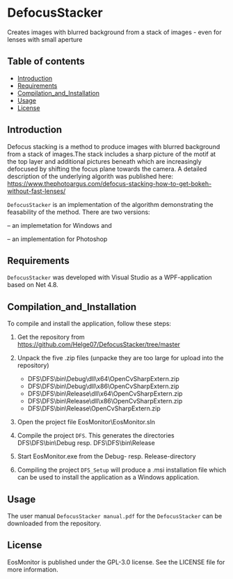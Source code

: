 # DefocusStacker 
Creates images with blurred background from a stack of images - even for lenses with small aperture 

## Table of contents
- [Introduction](#Introduction)
- [Requirements](#Requirements)
- [Compilation_and_Installation](#Compilation_and_Installation)
- [Usage](#usage)
- [License](#license)

## Introduction
Defocus stacking is a method to produce images with blurred background from a stack of images.The stack
includes a sharp picture of the motif at the top layer and additional pictures beneath which are
increasingly defocused by shifting the focus plane towards the camera. A detailed description of the underlying algorith was published here: https://www.thephotoargus.com/defocus-stacking-how-to-get-bokeh-without-fast-lenses/


`DefocusStacker` is an implementation of the algorithm demonstrating the feasability of the method.
There are two versions: 

– an implemetation for Windows and 

– an implementation for Photoshop


## Requirements
`DefocusStacker` was developed with Visual Studio as a WPF-application based on Net 4.8.

## Compilation_and_Installation
To compile and install the application, follow these steps:
1. Get the repository from https://github.com/Helge07/DefocusStacker/tree/master

2. Unpack the five .zip files (unpacke they are too large for upload into the repository)
   - DFS\DFS\bin\Debug\dll\x64\OpenCvSharpExtern.zip
   - DFS\DFS\bin\Debug\dll\x86\OpenCvSharpExtern.zip
   - DFS\DFS\bin\Release\dll\x64\OpenCvSharpExtern.zip
   - DFS\DFS\bin\Release\dll\x86\OpenCvSharpExtern.zip
   - DFS\DFS\bin\Release\OpenCvSharpExtern.zip

3. Open the project file  EosMonitor\EosMonitor.sln

4. Compile the project `DFS`. This generates the directories
   DFS\DFS\bin\Debug   resp.  DFS\DFS\bin\Release

5. Start EosMonitor.exe  from the Debug- resp. Release-directory 

9. Compiling the project `DFS_Setup` will produce a .msi installation file which can be used to install the application as a Windows application.

## Usage
The user manual `DefocusStacker manual.pdf` for the `DefocusStacker` can be downloaded from the repository.

## License
EosMonitor is published under the GPL-3.0 license. See the LICENSE file for more information. 


